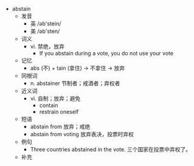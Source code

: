 - abstain
  - 发音
    - 英 /əb'stein/
    - 美 /əb'sten/
  - 词义
    - vi. 禁绝，放弃
      - If you abstain during a vote, you do not use your vote
  - 记忆
    - abs (不) + tain (拿住) → 不拿住 → 放弃
  - 同根词
    - n. abstainer 节制者；戒酒者；弃权者
  - 近义词
    - vi. 自制；放弃；避免
      - contain
      - restrain oneself
  - 短语
    - abstain from 放弃；戒绝
    - abstain from voting 放弃表决，投票时弃权
  - 例句
    - Three countries abstained in the vote. 三个国家在投票中弃权了。
  - 补充